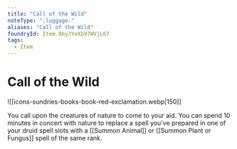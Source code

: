```yaml
---
title: "Call of the Wild"
noteType: ":luggage:"
aliases: "Call of the Wild"
foundryId: Item.9byJYeXb97WVjL67
tags:
  - Item
---
```


# Call of the Wild
![[icons-sundries-books-book-red-exclamation.webp|150]]

You call upon the creatures of nature to come to your aid. You can spend 10 minutes in concert with nature to replace a spell you've prepared in one of your druid spell slots with a [[Summon Animal]] or [[Summon Plant or Fungus]] spell of the same rank.
